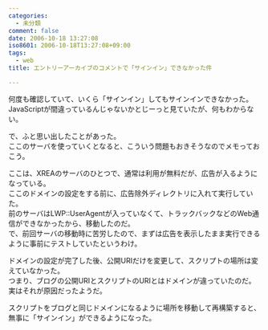 ```yaml
---
categories:
  - 未分類
comment: false
date: 2006-10-18 13:27:08
iso8601: 2006-10-18T13:27:08+09:00
tags:
  - web
title: エントリーアーカイブのコメントで「サインイン」できなかった件

---
```


<div class="entry-body">
  <p>何度も確認していて、いくら「サインイン」してもサインインできなかった。<br />
    JavaScriptが間違っているんじゃないかとじーっと見ていたが、何もわからない。</p>

  <p>で、ふと思い出したことがあった。<br />
    ここのサーバを使っていくとなると、こういう問題もおきそうなのでメモっておこう。</p>

  <p>ここは、XREAのサーバのひとつで、通常は利用が無料だが、広告が入るようになっている。<br />
    ここのドメインの設定をする前に、広告除外ディレクトリに入れて実行していた。<br />
    前のサーバはLWP::UserAgentが入っていなくて、トラックバックなどのWeb通信ができなかったから、移動したのだ。<br />
    で、前回サーバの移動時に苦労したので、まずは広告を表示したまま実行できるように事前にテストしていたというわけ。</p>

  <p>ドメインの設定が完了した後、公開URIだけを変更して、スクリプトの場所は変えていなかった。<br />
    つまり、ブログの公開URIとスクリプトのURIとはドメインが違っていたのだ。<br />
    実はそれが原因だったようだ。</p>

  <p>スクリプトをブログと同じドメインになるように場所を移動して再構築すると、無事に「サインイン」ができるようになった。</p>
</div>
